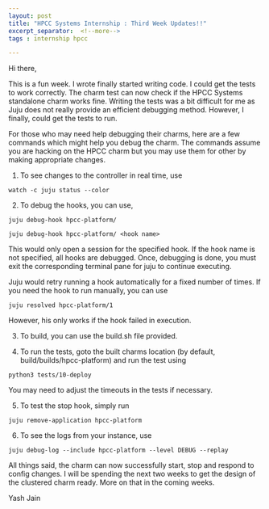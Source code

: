 ```yaml
---
layout: post
title: "HPCC Systems Internship : Third Week Updates!!"
excerpt_separator:  <!--more-->
tags : internship hpcc 

---
```


Hi there,

This is a fun week. I wrote finally started writing code. I could get the tests to work correctly. The charm test can now check if the HPCC Systems standalone charm works fine. Writing the tests was a bit difficult for me as Juju does not really provide an efficient debugging method. However, I finally, could get the tests to run.

For those who may need help debugging their charms, here are a few commands which might help you debug the charm. The commands assume you are hacking on the HPCC charm but you may use them for other by making appropriate changes.


1. To see changes to the controller in real time, use

`watch -c juju status --color`

2. To debug the hooks, you can use, 

`juju debug-hook hpcc-platform/`

`juju debug-hook hpcc-platform/ <hook name>`

This would only open a session for the specified hook. If the hook name is not 
specified, all hooks are debugged. Once, debugging is done, you must exit the 
corresponding terminal pane for juju to continue executing.

Juju would retry running a hook automatically for a fixed number of times. If you need the hook to run manually, you can use 

`juju resolved hpcc-platform/1`

However, his only works if the hook failed in execution.

3. To build, you can use the build.sh file provided.

4. To run the tests, goto the built charms location (by default, build/builds/hpcc-platform) and run the test using

`python3 tests/10-deploy`

You may need to adjust the timeouts in the tests if necessary.

5. To test the stop hook, simply run 

`juju remove-application hpcc-platform`

6. To see the logs from your instance, use 

`juju debug-log --include hpcc-platform --level DEBUG --replay`


All things said, the charm can now successfully start, stop and respond to config changes.
I will be spending the next two weeks to get the design of the clustered charm ready. More on that in the coming weeks.

Yash Jain